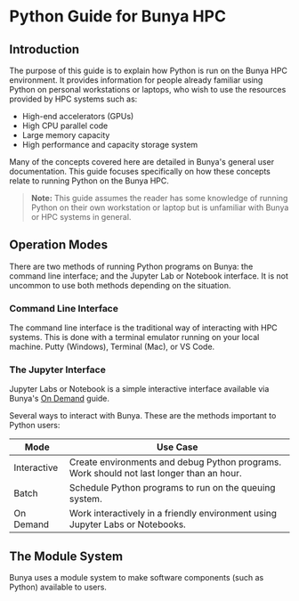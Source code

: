 # Python Guide for Bunya HPC

## Introduction
The purpose of this guide is to explain how Python is run on the Bunya HPC environment.
It provides information for people already familiar using Python on personal workstations or laptops,
who wish to use the resources provided by HPC systems such as:

- High-end accelerators (GPUs)
- High CPU parallel code  
- Large memory capacity
- High performance and capacity storage system

Many of the concepts covered here are detailed in Bunya's general user documentation. This guide focuses specifically on how these concepts relate to running Python on the Bunya HPC.

> **Note:** This guide assumes the reader has some knowledge of running Python on their own workstation or laptop but is unfamiliar with Bunya or HPC systems in general.

## Operation Modes
There are two methods of running Python programs on Bunya:
the command line interface; and the Jupyter Lab or Notebook interface.
It is not uncommon to use both methods depending on the situation.

### Command Line Interface
The command line interface is the traditional way of interacting with HPC systems.
This is done with a terminal emulator running on your local machine.
Putty (Windows), Terminal (Mac), or VS Code.

### The Jupyter Interface
Jupyter Labs or Notebook is a simple interactive interface available via Bunya's [On Demand](OnDemand-Guide.md) guide.


Several ways to interact with Bunya. These are the methods important to Python users:

| Mode        | Use Case                                                                                 |
|-------------|------------------------------------------------------------------------------------------|
| Interactive | Create environments and debug Python programs. Work should not last longer than an hour. |
| Batch       | Schedule Python programs to run on the queuing system.                                   |
| On Demand   | Work interactively in a friendly environment using Jupyter Labs or Notebooks.            |


## The Module System
Bunya uses a module system to make software components (such as Python) available to users.